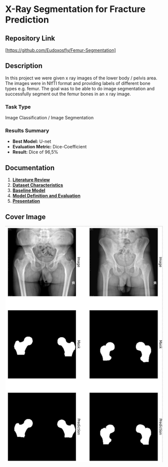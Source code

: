 # X-Ray Segmentation for Fracture Prediction

## Repository Link

[https://github.com/Eudoxosfly/Femur-Segmentation]

## Description

In this project we were given x ray images of the lower body / pelvis area. The images were in NIfTI format and providing labels of different bone types e.g. femur. The goal was to be able to do image segmentation and successfully segment out the femur bones in an x ray image.

### Task Type

Image Classification / Image Segmentation

### Results Summary

- **Best Model:** U-net
- **Evaluation Metric:** Dice-Coefficient
- **Result:** Dice of 96,5%

## Documentation

1. **[Literature Review](0_LiteratureReview/README.md)**
2. **[Dataset Characteristics](1_DatasetCharacteristics/exploratory_data_analysis.ipynb)**
3. **[Baseline Model](2_BaselineModel/baseline_model.ipynb)**
4. **[Model Definition and Evaluation](3_Model/model_definition_evaluation)**
5. **[Presentation](4_Presentation/README.md)**

## Cover Image

![Project Cover Image](CoverImage/cover_image.png)
